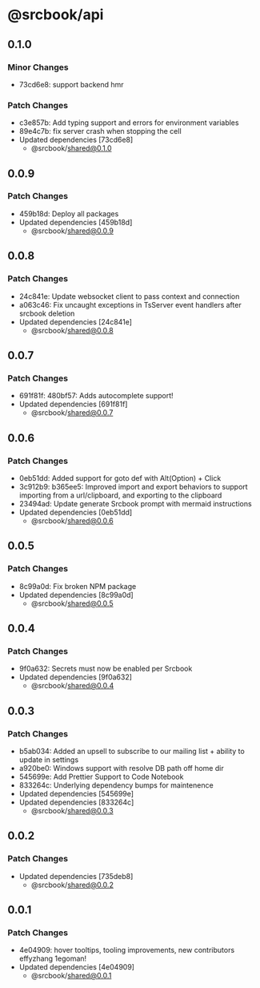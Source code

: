 # @srcbook/api

## 0.1.0

### Minor Changes

- 73cd6e8: support backend hmr

### Patch Changes

- c3e857b: Add typing support and errors for environment variables
- 89e4c7b: fix server crash when stopping the cell
- Updated dependencies [73cd6e8]
  - @srcbook/shared@0.1.0

## 0.0.9

### Patch Changes

- 459b18d: Deploy all packages
- Updated dependencies [459b18d]
  - @srcbook/shared@0.0.9

## 0.0.8

### Patch Changes

- 24c841e: Update websocket client to pass context and connection
- a063c46: Fix uncaught exceptions in TsServer event handlers after srcbook deletion
- Updated dependencies [24c841e]
  - @srcbook/shared@0.0.8

## 0.0.7

### Patch Changes

- 691f81f: 480bf57: Adds autocomplete support!
- Updated dependencies [691f81f]
  - @srcbook/shared@0.0.7

## 0.0.6

### Patch Changes

- 0eb51dd: Added support for goto def with Alt(Option) + Click
- 3c912b9: b365ee5: Improved import and export behaviors to support importing from a url/clipboard, and exporting to the clipboard
- 23494ad: Update generate Srcbook prompt with mermaid instructions
- Updated dependencies [0eb51dd]
  - @srcbook/shared@0.0.6

## 0.0.5

### Patch Changes

- 8c99a0d: Fix broken NPM package
- Updated dependencies [8c99a0d]
  - @srcbook/shared@0.0.5

## 0.0.4

### Patch Changes

- 9f0a632: Secrets must now be enabled per Srcbook
- Updated dependencies [9f0a632]
  - @srcbook/shared@0.0.4

## 0.0.3

### Patch Changes

- b5ab034: Added an upsell to subscribe to our mailing list + ability to update in settings
- a920be0: Windows support with resolve DB path off home dir
- 545699e: Add Prettier Support to Code Notebook
- 833264c: Underlying dependency bumps for maintenence
- Updated dependencies [545699e]
- Updated dependencies [833264c]
  - @srcbook/shared@0.0.3

## 0.0.2

### Patch Changes

- Updated dependencies [735deb8]
  - @srcbook/shared@0.0.2

## 0.0.1

### Patch Changes

- 4e04909: hover tooltips, tooling improvements, new contributors effyzhang 1egoman!
- Updated dependencies [4e04909]
  - @srcbook/shared@0.0.1
